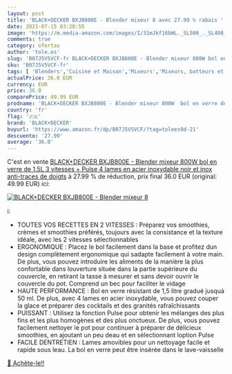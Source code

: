 ```yaml
---
layout: post
title: 'BLACK+DECKER BXJB800E - Blender mixeur 8 avec 27.99 % rabais '
date: 2021-07-15 03:20:55
image: 'https://m.media-amazon.com/images/I/31mJkf16bWL._SL500_._SL400_.jpg'
comments: true
category: ofertas
author: 'tole.es'
slug: 'B07J5V5VCF-fr BLACK+DECKER BXJB800E - Blender mixeur 800W bol en verre...'
sku: 'B07J5V5VCF-fr'
tags: [ 'Blenders','Cuisine et Maison','Mixeurs','Mixeurs, batteurs et robots multifonctions','Petit électroménager','black+decker', ]
actualPrice: 36.0 EUR
currency: EUR
price: 36.0
comparePrice: 49.99 EUR
prodname: 'BLACK+DECKER BXJB800E - Blender mixeur 800W  bol en verre de 1.5L  3 vitesses + Pulse  4 lames en acier inoxydable  noir et inox anti-traces de doigts'
country: 'fr'
flag: '🇫🇷'
brand: 'BLACK+DECKER'
buyurl: 'https://www.amazon.fr/dp/B07J5V5VCF/?tag=tolees0d-21'
descuento: '27.99'
average: '36.0'
---
```


C'est en vente [BLACK+DECKER BXJB800E - Blender mixeur 800W  bol en verre de 1.5L  3 vitesses + Pulse  4 lames en acier inoxydable  noir et inox anti-traces de doigts](https://www.amazon.fr/dp/B07J5V5VCF/?tag=tolees0d-21)  à  27.99 % de réduction, prix final  36.0 EUR (original: 49.99 EUR) ici:

[![BLACK+DECKER BXJB800E - Blender mixeur 8](https://m.media-amazon.com/images/I/31mJkf16bWL._SL500_._SL400_.jpg)](https://www.amazon.fr/dp/B07J5V5VCF/?tag=tolees0d-21)

ℹ️:

- TOUTES VOS RECETTES EN 2 VITESSES : Préparez vos smoothies, crèmes et smoothies préférés, toujours avec la consistance et la texture idéale, avec les 2 vitesses sélectionnables
- ERGONOMIQUE : Placez le bol facilement dans la base et profitez dun design complètement ergonomique qui sadapte facilement à votre main. De plus, vous pouvez introduire les aliments de la manière la plus confortable dans louverture située dans la partie supérieure du couvercle, en retirant la tasse à mesurer et sans devoir ouvrir le couvercle du pot. Comprend un bec pour faciliter le vidage
- HAUTE PERFORMANCE : Bol en verre résistant de 1,5 litre gradué jusquà 50 ml. De plus, avec 4 lames en acier inoxydable, vous pouvez couper la glace et préparer des cocktails et des granités rafraîchissants
- PUISSANT : Utilisez la fonction Pulse pour obtenir les mélanges des plus fins et les plus homogènes et des plus onctueux. De plus, vous pouvez facilement nettoyer le pot pour continuer à préparer de délicieux smoothies, en ajoutant un peu deau et en sélectionnant loption Pulse
- FACILE DENTRETIEN : Lames amovibles pour un nettoyage facile et rapide sous leau. La bol en verre peut être insérée dans le lave-vaisselle

[🛒 Achète-le!!](https://www.amazon.fr/dp/B07J5V5VCF/?tag=tolees0d-21)

